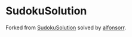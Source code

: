 # SudokuSolution

Forked from [SudokuSolution](https://github.com/bootcampdatahack/SudokuSolution) solved by [alfonsorr](https://github.com/alfonsorr).
